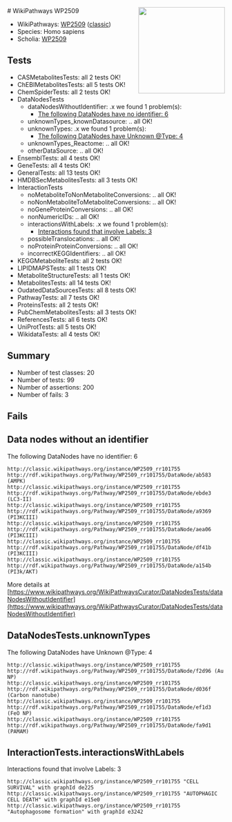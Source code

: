 <img style="float: right; width: 200px" src="https://upload.wikimedia.org/wikipedia/commons/thumb/8/83/Wplogo_with_text_500.png/640px-Wplogo_with_text_500.png" />
# WikiPathways WP2509

* WikiPathways: [WP2509](https://wikipathways.org/pathways/WP2509) ([classic](https://classic.wikipathways.org/instance/WP2509))
* Species: Homo sapiens
* Scholia: [WP2509](https://scholia.toolforge.org/wikipathways/WP2509)
## Tests
* CASMetabolitesTests: all 2 tests OK!
* ChEBIMetabolitesTests: all 5 tests OK!
* ChemSpiderTests: all 2 tests OK!
* DataNodesTests
    * dataNodesWithoutIdentifier: .x we found 1 problem(s):
        * [The following DataNodes have no identifier: 6](#d2d32fa5)
    * unknownTypes_knownDatasource: .. all OK!
    * unknownTypes: .x we found 1 problem(s):
        * [The following DataNodes have Unknown @Type: 4](#839973e2)
    * unknownTypes_Reactome: .. all OK!
    * otherDataSource: .. all OK!
* EnsemblTests: all 4 tests OK!
* GeneTests: all 4 tests OK!
* GeneralTests: all 13 tests OK!
* HMDBSecMetabolitesTests: all 3 tests OK!
* InteractionTests
    * noMetaboliteToNonMetaboliteConversions: .. all OK!
    * noNonMetaboliteToMetaboliteConversions: .. all OK!
    * noGeneProteinConversions: .. all OK!
    * nonNumericIDs: .. all OK!
    * interactionsWithLabels: .x we found 1 problem(s):
        * [Interactions found that involve Labels: 3](#630d267a)
    * possibleTranslocations: .. all OK!
    * noProteinProteinConversions: .. all OK!
    * incorrectKEGGIdentifiers: .. all OK!
* KEGGMetaboliteTests: all 2 tests OK!
* LIPIDMAPSTests: all 1 tests OK!
* MetaboliteStructureTests: all 1 tests OK!
* MetabolitesTests: all 14 tests OK!
* OudatedDataSourcesTests: all 8 tests OK!
* PathwayTests: all 7 tests OK!
* ProteinsTests: all 2 tests OK!
* PubChemMetabolitesTests: all 3 tests OK!
* ReferencesTests: all 6 tests OK!
* UniProtTests: all 5 tests OK!
* WikidataTests: all 4 tests OK!


## Summary

* Number of test classes: 20
* Number of tests: 99
* Number of assertions: 200
* Number of fails: 3

## Fails

<a name="d2d32fa5" />

## Data nodes without an identifier

The following DataNodes have no identifier: 6
```
http://classic.wikipathways.org/instance/WP2509_rr101755 http://rdf.wikipathways.org/Pathway/WP2509_rr101755/DataNode/ab583 (AMPK)
http://classic.wikipathways.org/instance/WP2509_rr101755 http://rdf.wikipathways.org/Pathway/WP2509_rr101755/DataNode/ebde3 (LC3-II)
http://classic.wikipathways.org/instance/WP2509_rr101755 http://rdf.wikipathways.org/Pathway/WP2509_rr101755/DataNode/a9369 (PI3KCIII)
http://classic.wikipathways.org/instance/WP2509_rr101755 http://rdf.wikipathways.org/Pathway/WP2509_rr101755/DataNode/aea06 (PI3KCIII)
http://classic.wikipathways.org/instance/WP2509_rr101755 http://rdf.wikipathways.org/Pathway/WP2509_rr101755/DataNode/df41b (PI3KCIII)
http://classic.wikipathways.org/instance/WP2509_rr101755 http://rdf.wikipathways.org/Pathway/WP2509_rr101755/DataNode/a154b (PI3k/AKT)
```

More details at [https://www.wikipathways.org/WikiPathwaysCurator/DataNodesTests/dataNodesWithoutIdentifier](https://www.wikipathways.org/WikiPathwaysCurator/DataNodesTests/dataNodesWithoutIdentifier)

<a name="839973e2" />

## DataNodesTests.unknownTypes

The following DataNodes have Unknown @Type: 4
```
http://classic.wikipathways.org/instance/WP2509_rr101755 http://rdf.wikipathways.org/Pathway/WP2509_rr101755/DataNode/f2d96 (Au NP)
http://classic.wikipathways.org/instance/WP2509_rr101755 http://rdf.wikipathways.org/Pathway/WP2509_rr101755/DataNode/d036f (Carbon nanotube)
http://classic.wikipathways.org/instance/WP2509_rr101755 http://rdf.wikipathways.org/Pathway/WP2509_rr101755/DataNode/ef1d3 (FeO NP)
http://classic.wikipathways.org/instance/WP2509_rr101755 http://rdf.wikipathways.org/Pathway/WP2509_rr101755/DataNode/fa9d1 (PAMAM)
```

<a name="630d267a" />

## InteractionTests.interactionsWithLabels

Interactions found that involve Labels: 3
```
http://classic.wikipathways.org/instance/WP2509_rr101755 "CELL
SURVIVAL" with graphId de225
http://classic.wikipathways.org/instance/WP2509_rr101755 "AUTOPHAGIC
CELL DEATH" with graphId e15e0
http://classic.wikipathways.org/instance/WP2509_rr101755 "Autophagosome formation" with graphId e3242
```

